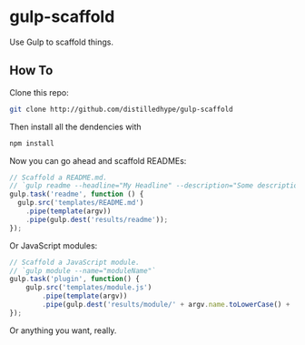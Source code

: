 # gulp-scaffold

Use Gulp to scaffold things.

## How To

Clone this repo:

```sh
git clone http://github.com/distilledhype/gulp-scaffold
```

Then install all the dendencies with 

```js
npm install 
```

Now you can go ahead and scaffold READMEs:

```js
// Scaffold a README.md.
// `gulp readme --headline="My Headline" --description="Some description."`
gulp.task('readme', function () {
  gulp.src('templates/README.md')
    .pipe(template(argv))
    .pipe(gulp.dest('results/readme'));
});
```

Or JavaScript modules:

```js
// Scaffold a JavaScript module.
// `gulp module --name="moduleName"`
gulp.task('plugin', function() {
	gulp.src('templates/module.js')
		.pipe(template(argv))
		.pipe(gulp.dest('results/module/' + argv.name.toLowerCase() + '.js'));
});
```

Or anything you want, really.
